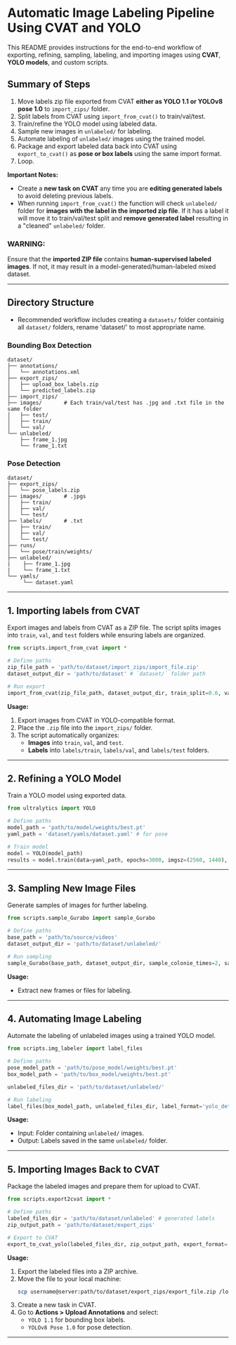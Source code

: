 # Automatic Image Labeling Pipeline Using CVAT and YOLO

This README provides instructions for the end-to-end workflow of exporting, refining, sampling, labeling, and importing images using **CVAT**, **YOLO models**, and custom scripts.


## **Summary of Steps**
1. Move labels zip file exported from CVAT **either as YOLO 1.1 or YOLOv8 pose 1.0** to `import_zips/` folder.
2. Split labels from CVAT using `import_from_cvat()` to train/val/test.
3. Train/refine the YOLO model using labeled data.
4. Sample new images in `unlabeled/` for labeling.
5. Automate labeling of `unlabeled/` images using the trained model.
6. Package and export labeled data back into CVAT using `export_to_cvat()` as **pose or box labels** using the same import format.
7. Loop.

**Important Notes:**
- Create a **new task on CVAT** any time you are **editing generated labels** to avoid deleting previous labels.
- When running `import_from_cvat()` the function will check `unlabeled/` folder for **images with the label in the imported zip file**. If it has a label it will move it to train/val/test split and **remove generated label** resulting in a "cleaned" `unlabeled/` folder. 

### **WARNING:** 
Ensure that the **imported ZIP file** contains **human-supervised labeled images**. If not, it may result in a model-generated/human-labeled mixed dataset.

---

## **Directory Structure**

- Recommended workflow includes creating a `datasets/` folder containig all `dataset/` folders, rename 'dataset/' to most appropriate name.

### **Bounding Box Detection**
```plaintext
dataset/
├── annotations/
│   └── annotations.xml
├── export_zips/
│   ├── upload_box_labels.zip
│   └── predicted_labels.zip
├── import_zips/
├── images/       # Each train/val/test has .jpg and .txt file in the same folder
│   ├── test/
│   ├── train/
│   └── val/
└── unlabeled/
    ├── frame_1.jpg
    └── frame_1.txt
```

### **Pose Detection**
```plaintext
dataset/
├── export_zips/
│   └── pose_labels.zip
├── images/       # .jpgs 
│   ├── train/
│   ├── val/
│   └── test/
├── labels/       # .txt 
│   ├── train/
│   ├── val/
│   └── test/
├── runs/
│   └── pose/train/weights/
├── unlabeled/
|    ├── frame_1.jpg
|    └── frame_1.txt
└── yamls/
     └── dataset.yaml

```

---

## **1. Importing labels from CVAT**

Export images and labels from CVAT as a ZIP file. The script splits images into `train`, `val`, and `test` folders while ensuring labels are organized.

```python
from scripts.import_from_cvat import *

# Define paths
zip_file_path = 'path/to/dataset/import_zips/import_file.zip'
dataset_output_dir = 'path/to/dataset' # `dataset/` folder path

# Run export
import_from_cvat(zip_file_path, dataset_output_dir, train_split=0.6, val_split=0.2, test_split=0.2, export_format='yolo_pose') # 'yolo_pose' or 'yolo_detect' for pose, box respectively
```

**Usage:**
1. Export images from CVAT in YOLO-compatible format.
2. Place the `.zip` file into the `import_zips/` folder.
3. The script automatically organizes:
   - **Images** into `train`, `val`, and `test`.
   - **Labels** into `labels/train`, `labels/val`, and `labels/test` folders.

---

## **2. Refining a YOLO Model**
Train a YOLO model using exported data.

```python
from ultralytics import YOLO

# Define paths
model_path = 'path/to/model/weights/best.pt'
yaml_path = 'dataset/yamls/dataset.yaml' # for pose

# Train model
model = YOLO(model_path)
results = model.train(data=yaml_path, epochs=3000, imgsz=(2560, 1440), batch=4)
```

---

## **3. Sampling New Image Files**
Generate samples of images for further labeling.

```python
from scripts.sample_Gurabo import sample_Gurabo

# Define paths
base_path = 'path/to/source/videos'
dataset_output_dir = 'path/to/dataset/unlabeled/'

# Run sampling
sample_Gurabo(base_path, dataset_output_dir, sample_colonie_times=2, sample_files_times=1000)
```

**Usage:**
- Extract new frames or files for labeling.

---

## **4. Automating Image Labeling**
Automate the labeling of unlabeled images using a trained YOLO model.

```python
from scripts.img_labeler import label_files

# Define paths
pose_model_path = 'path/to/pose_model/weights/best.pt'
box_model_path = 'path/to/box_model/weights/best.pt'

unlabeled_files_dir = 'path/to/dataset/unlabeled/'

# Run labeling
label_files(box_model_path, unlabeled_files_dir, label_format='yolo_detect')
```

**Usage:**
- Input: Folder containing `unlabeled/` images.
- Output: Labels saved in the same `unlabeled/` folder.

---

## **5. Importing Images Back to CVAT**
Package the labeled images and prepare them for upload to CVAT.

```python
from scripts.export2cvat import *

# Define paths
labeled_files_dir = 'path/to/dataset/unlabeled' # generated labels
zip_output_path = 'path/to/dataset/export_zips'

# Export to CVAT
export_to_cvat_yolo(labeled_files_dir, zip_output_path, export_format='yolo_detect', classes=['bee'], export_filename='detect_tst.zip', labeled=True)
```

**Usage:**
1. Export the labeled files into a ZIP archive.
2. Move the file to your local machine:
   ```bash
   scp username@server:path/to/dataset/export_zips/export_file.zip /local/path/to/downloads
   ```
3. Create a new task in CVAT.
4. Go to **Actions > Upload Annotations** and select:
   - `YOLO 1.1` for bounding box labels.
   - `YOLOv8 Pose 1.0` for pose detection.

---